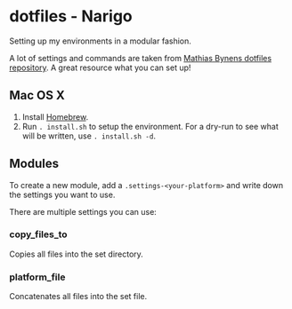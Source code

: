 # dotfiles - Narigo

Setting up my environments in a modular fashion.

A lot of settings and commands are taken from
[Mathias Bynens dotfiles repository](https://github.com/mathiasbynens/dotfiles). A great resource what you can set up!

## Mac OS X

1. Install [Homebrew](https://brew.sh/).
2. Run `. install.sh` to setup the environment. For a dry-run to see what will be written, use `. install.sh -d`.

## Modules

To create a new module, add a `.settings-<your-platform>` and write down the settings you want to use.

There are multiple settings you can use:

### copy_files_to

Copies all files into the set directory.

### platform_file

Concatenates all files into the set file.
